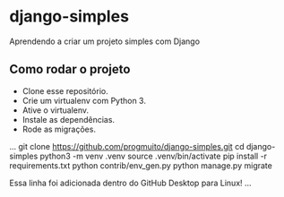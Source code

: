 # django-simples

Aprendendo a criar um projeto simples com Django

## Como rodar o projeto

* Clone esse repositório.
* Crie um virtualenv com Python 3.
* Ative o virtualenv.
* Instale as dependências.
* Rode as migrações.

...
git clone https://github.com/progmuito/django-simples.git
cd django-simples
python3 -m venv .venv
source .venv/bin/activate
pip install -r requirements.txt
python contrib/env_gen.py
python manage.py migrate


Essa linha foi adicionada dentro do GitHub Desktop para Linux!
...